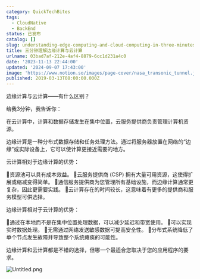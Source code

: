 ```yaml
---
category: QuickTechBites
tags:
  - CloudNative
  - BackEnd
status: 已发布
catalog: []
slug: understanding-edge-computing-and-cloud-computing-in-three-minutes
title: 三分钟理解边缘计算与云计算
urlname: 03bad7af-212e-4af4-8879-6cc1d231a4c0
date: '2023-11-13 22:44:00'
updated: '2024-09-07 17:43:00'
image: 'https://www.notion.so/images/page-cover/nasa_transonic_tunnel.jpg'
published: 2019-03-13T08:00:00.000Z
---
```


边缘计算与云计算——有什么区别？


给我3分钟，我告诉你：


在云计算中，计算和数据存储发生在集中位置，云服务提供商负责管理计算机资源。


边缘计算是一种分布式数据存储和任务处理方法。通过将服务器放置在网络的“边缘”或实际设备上，它可以使计算更接近需要的地方。


云计算相对于边缘计算的优势：


🔹资源池可以具有成本效益。
🔹云服务提供商 (CSP) 拥有大量可用资源，这使得扩展或缩减变得简单。
🔹通信服务提供商为您管理所有基础设施，而边缘计算通常更复杂，因此更需要实践。
🔹云计算存在的时间较长，这意味着有更多的提供商和服务模型可供选择。


边缘计算相对于云计算的优势：


🔸通过在本地而不是在集中位置处理数据，可以减少延迟和带宽使用。
🔸可以实现实时数据处理。
🔸无需通过网络发送敏感数据可提高安全性。
🔸分布式系统降低了单个节点发生故障并导致整个系统瘫痪的可能性。


边缘计算和云计算都是不错的选择，但哪一个最适合您取决于您的应用程序的要求。


![Untitled.png](https://prod-files-secure.s3.us-west-2.amazonaws.com/5d24fe63-e567-4804-86f9-9fdc62e13082/13581d9b-f241-4af1-9995-cb87504adaf1/Untitled.png?X-Amz-Algorithm=AWS4-HMAC-SHA256&X-Amz-Content-Sha256=UNSIGNED-PAYLOAD&X-Amz-Credential=ASIAZI2LB466YTIJB6Q2%2F20250322%2Fus-west-2%2Fs3%2Faws4_request&X-Amz-Date=20250322T213232Z&X-Amz-Expires=3600&X-Amz-Security-Token=IQoJb3JpZ2luX2VjEGwaCXVzLXdlc3QtMiJHMEUCIGvRPHeDaOWTMyO4uTQS7R0LXVLHG5A3Xtnj1mJkgg%2B0AiEAlm%2FJQWm%2B0bkucNJZbMpLMtxG1M0UQvkbJ5GOLnfWn2cqiAQIxf%2F%2F%2F%2F%2F%2F%2F%2F%2F%2FARAAGgw2Mzc0MjMxODM4MDUiDGOJuDPWMD6nZ4y%2BmSrcA6HjtE54zNsyEP7OZCF2E8JDrzs5scmmAdexrusxwgIwP0S6ktbtdq4u7gI5fvl%2Bit2lGdNgtUmjnZq%2BCbgFkfGo%2F%2BZapjciNI6062WZCYcZR71OJcc%2FjLkeqigIH9Xyqs3z89xB%2FWP88AHcbu9oITFCro6E%2Bb4QJC93WqG28m5bwUUXluQIEhBLultqKtGGzI3Al%2BlpEP4h5toO510Y2hJc3IlEgPISe7Zoefcb1aG5w9bRoE6C5cXK%2BGye9eGZRIP3OZ0p0g7vPXtbB7W2lcJeIEAH3HesjifrjgB7pvTiXuGKEdJ8zDOQX1a63VP1XqyJNYpULjE4B3FcSBPtAAz59wn4K3UF5TktPnQx4n7rV3ONDFRDjX8x7OBrqJnlIPeGd4Nw4jSuLLYRrW%2B4gKy3bt%2B4Bd0WTF6fRK%2BgyCZtRLtrHYoVqpp0eP%2BMOBIwCwnw1%2FfUfo4C%2F5ZNNvE5my6LnWtfdYmLYN%2FtfoMLv8SFpy63SFQlbYENNcn%2B8asuExZaru%2B7sn86RA%2FNu6kI%2BoC6lyn6m8YKycdmCGVi2DspLJtL0Zn5k%2FxsRpB1iQPmceTLNoi4FyG2TyFRKvuWV38HPpuylwUm2Eyjw8mr9f3nh7vw9c6cwTdjTYmnMPy0%2FL4GOqUB0ClauTIfKGJb%2F%2FN6UMNM%2Bjc3DBse5xrRqlxF7R06JrRCvfjmcyV3OUJwO%2B1Q%2F%2BjP0jwdVZZhRVDNPgOw%2FVHGKyCMnXWqDZeR3PS3rJDx9eoYAuholwHZhFTgiugI8wgye1Qb08kfovlzGVDF8tGybbY1c8LlYOEeihogUde4gyNeZzfASkTOCU%2Ff%2FJobt62pyXjwvhk2fuTbwG39mBgM%2FHpFkixt&X-Amz-Signature=cad6a675fefdb4e608b86086b28851bcdf398119a4e4c914a6b2e31e8c501941&X-Amz-SignedHeaders=host&x-id=GetObject)

